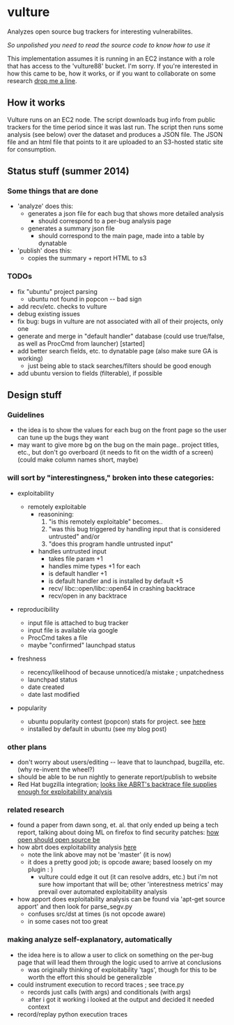 # vulture

Analyzes open source bug trackers for interesting vulnerabilites. 

*So unpolished you need to read the source code to know how to use it*

This implementation assumes it is running in an EC2 instance with a role that has access to the 'vulture88' bucket. I'm sorry. If you're interested in how this came to be, how it works, or if you want to collaborate on some research [drop me a line](jmfoote@loyola.edu).

## How it works

Vulture runs on an EC2 node. The script downloads bug info from public trackers for the time period since it was last run. The script then runs some analysis (see below) over the dataset and produces a JSON file. The JSON file and an html file that points to it are uploaded to an S3-hosted static site for consumption.

## Status stuff (summer 2014)

### Some things that are done
- 'analyze' does this:
    - generates a json file for each bug that shows more detailed analysis 
        - should correspond to a per-bug analysis page
    - generates a summary json file 
        - should correspond to the main page, made into a table by dynatable
- 'publish' does this:
    - copies the summary + report HTML to s3

### TODOs
- fix "ubuntu" project parsing
    - ubuntu not found in popcon -- bad sign
- add recv/etc. checks to vulture
- debug existing issues
- fix bug: bugs in vulture are not associated with all of their projects, only one
- generate and merge in "default handler" database (could use true/false, as well as ProcCmd from launcher) [started]
- add better search fields, etc. to dynatable page (also make sure GA is working)
    - just being able to stack searches/filters should be good enough
- add ubuntu version to fields (filterable), if possible

## Design stuff

### Guidelines
- the idea is to show the values for each bug on the front page so the user can tune up the bugs they want
- may want to give more bg on the bug on the main page.. project titles, etc., but don't go overboard (it needs to fit on the width of a screen) (could make column names short, maybe)

### will sort by "interestingness," broken into these categories:

- exploitability
    - remotely exploitable
        - reasonining:
            1. "is this remotely exploitable" becomes..
            2. "was this bug triggered by handling input that is considered untrusted" and/or 
            3. "does this program handle untrusted input"
        - handles untrusted input
            - takes file param +1
            - handles mime types +1 for each
            - is default handler +1
            - is default handler and is installed by default +5
            - recv/ libc::open/libc::open64 in crashing backtrace
            - recv/open in any backtrace

- reproducibility
    - input file is attached to bug tracker
    - input file is available via google
    - ProcCmd takes a file
    - maybe "confirmed" launchpad status

- freshness
    - recency/likelihood of because unnoticed/a mistake ; unpatchedness
    - launchpad status
    - date created
    - date last modified

- popularity
    - ubuntu popularity contest (popcon) stats for project. see [here](http://popcon.ubuntu.com/)
    - installed by default in ubuntu (see my blog post)

### other plans

- don't worry about users/editing -- leave that to launchpad, bugzilla, etc. (why re-invent the wheel?)
- should be able to be run nightly to generate report/publish to website
- Red Hat bugzilla integration; [looks like ABRT's backtrace file supplies enough for exploitability analysis](https://bugzilla.redhat.com/show_bug.cgi?id=1048457)

### related research

- found a paper from dawn song, et. al. that only ended up being a tech report, talking about doing ML on firefox to find security patches: [how open should open source be](http://www.eecs.berkeley.edu/Pubs/TechRpts/2011/EECS-2011-98.html)
- how abrt does exploitability analysis [here](https://github.com/abrt/abrt/blob/1fe8dc16e855c7802ed57cd5b47a11235dc53b07/src/plugins/abrt-gdb-exploitable)
    - note the link above may not be 'master' (it is now)
    - it does a pretty good job; is opcode aware; based loosely on my plugin : )
        - vulture could edge it out (it can resolve addrs, etc.) but i'm not sure how important that will be; other 'interestness metrics' may prevail over automated exploitability analysis
- how apport does exploitability analysis can be found via 'apt-get source apport' and then look for parse\_segv.py
    - confuses src/dst at times (is not opcode aware)
    - in some cases not too great

### making analyze self-explanatory, automatically

- the idea here is to allow a user to click on something on the per-bug page that will lead them through the logic used to arrive at conclusions
    - was originally thinking of exploitability 'tags', though for this to be worth the effort this should be generalizble
- could instrument execution to record traces ; see trace.py
    - records just calls (with args) and conditionals (with args)
    - after i got it working i looked at the output and decided it needed context
- record/replay python execution traces
